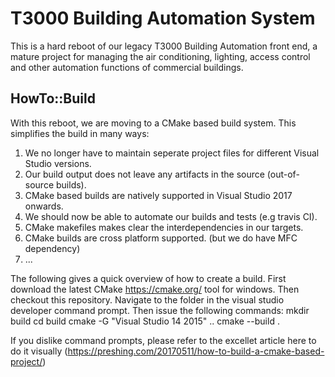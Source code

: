 T3000 Building Automation System 
=================================
This is a hard reboot of our legacy T3000 Building Automation front end, a mature project for managing the air conditioning, lighting, access control and other automation functions of commercial buildings.

HowTo::Build
-------------
With this reboot, we are moving to a CMake based build system. This simplifies the build in many ways:
1. We no longer have to maintain seperate project files for different Visual Studio versions.
2. Our build output does not leave any artifacts in the source (out-of-source builds).
3. CMake based builds are natively supported in Visual Studio 2017 onwards.
4. We should now be able to automate our builds and tests (e.g travis CI).
5. CMake makefiles makes clear the interdependencies in our targets.
6. CMake builds are cross platform supported. (but we do have MFC dependency)
7. ...

The following gives a quick overview of how to create a build. First download the latest CMake https://cmake.org/ tool for windows. Then checkout this repository. Navigate to the folder in the visual studio developer command prompt. Then issue the following commands:
  mkdir build
  cd build
  cmake -G "Visual Studio 14 2015" ..
  cmake --build .

If you dislike command prompts, please refer to the excellet article here to do it visually
(https://preshing.com/20170511/how-to-build-a-cmake-based-project/)




